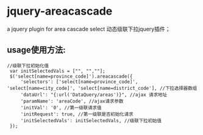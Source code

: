 # jquery-areacascade
a jquery plugin for area cascade select
动态级联下拉jquery插件；

## usage使用方法:

```
//级联下拉初始化值
 var initSelectedVals = ["", "",""];
 $('select[name=province_code]').areacascade({
     'selectors': ['select[name=province_code]', 'select[name=city_code]', 'select[name=district_code'], //下拉选择器数组
     'dataUrl': "{:url('DataQuery/areas')}", //ajax 请求地址
     'paramName': 'areaCode', //ajax请求参数
     'initVal': '0', //第一级联请求值 
     'initRequest': true, //第一级联是否初始化请求
     'initSelectedVals': initSelectedVals, //级联下拉初始值
 });
```

